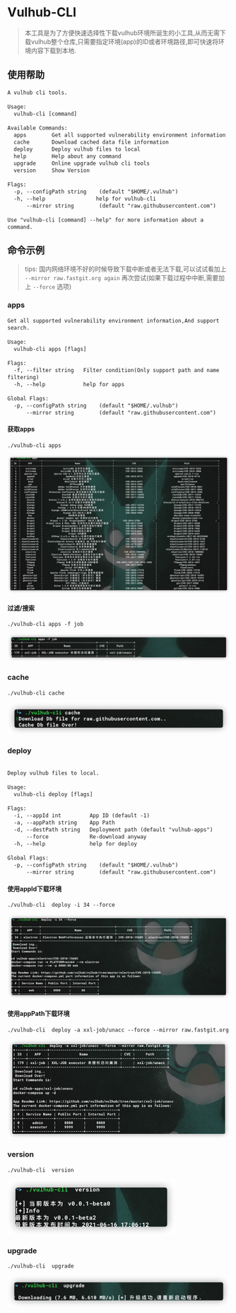 # Vulhub-CLI

> 本工具是为了方便快速选择性下载vulhub环境所诞生的小工具,从而无需下载vulhub整个仓库,只需要指定环境(app)的ID或者环境路径,即可快速将环境内容下载到本地.

## 使用帮助

```
A vulhub cli tools.

Usage:
  vulhub-cli [command]

Available Commands:
  apps        Get all supported vulnerability environment information
  cache       Download cached data file information
  deploy      Deploy vulhub files to local
  help        Help about any command
  upgrade     Online upgrade vulhub cli tools
  version     Show Version

Flags:
  -p, --configPath string    (default "$HOME/.vulhub")
  -h, --help                help for vulhub-cli
      --mirror string        (default "raw.githubusercontent.com")

Use "vulhub-cli [command] --help" for more information about a command.

```

## 命令示例

> tips: 国内网络环境不好的时候导致下载中断或者无法下载,可以试试看加上 `--mirror raw.fastgit.org again` 再次尝试(如果下载过程中中断,需要加上 `--force` 选项)

### apps

```
Get all supported vulnerability environment information,And support search.

Usage:
  vulhub-cli apps [flags]

Flags:
  -f, --filter string   Filter condition(Only support path and name filtering)
  -h, --help            help for apps

Global Flags:
  -p, --configPath string    (default "$HOME/.vulhub")
      --mirror string        (default "raw.githubusercontent.com")
```

#### 获取apps

```
./vulhub-cli apps
```

![](images/apps.png)

#### 过滤/搜索

```
./vulhub-cli apps -f job
```

![](images/app-search.png)

### cache

```
./vulhub-cli cache
```

![](images/cache.png)

### deploy

```

Deploy vulhub files to local.

Usage:
  vulhub-cli deploy [flags]

Flags:
  -i, --appId int         App ID (default -1)
  -a, --appPath string    App Path
  -d, --destPath string   Deployment path (default "vulhub-apps")
      --force             Re-download anyway
  -h, --help              help for deploy

Global Flags:
  -p, --configPath string    (default "$HOME/.vulhub")
      --mirror string        (default "raw.githubusercontent.com")
```

#### 使用appId下载环境

```
./vulhub-cli  deploy -i 34 --force
```

![](images/app-id.png)

#### 使用appPath下载环境

```
./vulhub-cli  deploy -a xxl-job/unacc --force --mirror raw.fastgit.org
```

![](images/app-path.png)
### version

```
./vulhub-cli  version
```

![](images/version.png)

### upgrade

```
./vulhub-cli  upgrade
```

![](images/upgrade.png)

